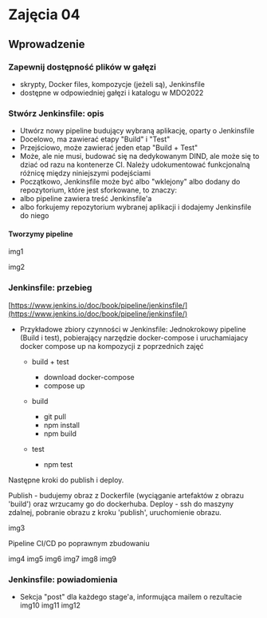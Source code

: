 

# Zajęcia 04

## Wprowadzenie

### Zapewnij dostępność plików w gałęzi

-   skrypty, Docker files, kompozycje (jeżeli są), Jenkinsfile
-   dostępne w odpowiedniej gałęzi i katalogu w MDO2022

### Stwórz Jenkinsfile: opis

-   Utwórz nowy pipeline budujący wybraną aplikację, oparty o Jenkinsfile
-   Docelowo, ma zawierać etapy "Build" i "Test"
-   Przejściowo, może zawierać jeden etap "Build + Test"
-   Może, ale nie musi, budować się na dedykowanym DIND, ale może się to dziać od razu na kontenerze CI. Należy udokumentować funkcjonalną różnicę między niniejszymi podejściami
-   Początkowo, Jenkinsfile może być albo "wklejony" albo dodany do repozytorium, które jest sforkowane, to znaczy:
-   albo pipeline zawiera treść Jenkinsfile'a
-   albo forkujemy repozytorium wybranej aplikacji i dodajemy Jenkinsfile do niego

#### Tworzymy pipeline

img1

img2

### Jenkinsfile: przebieg

[https://www.jenkins.io/doc/book/pipeline/jenkinsfile/](https://www.jenkins.io/doc/book/pipeline/jenkinsfile/)

-   Przykładowe zbiory czynności w Jenkinsfile: Jednokrokowy pipeline (Build i test), pobierający narzędzie docker-compose i uruchamiajacy docker compose up na kompozycji z poprzednich zajęć
    -   build + test
        
        -   download docker-compose
        -   compose up
    -   build
        
        -   git pull
        -   npm install
        -   npm build
    -   test
        
        -   npm test


Następne kroki do publish i deploy.

Publish - budujemy obraz z Dockerfile (wyciąganie artefaktów z obrazu 'build') oraz wrzucamy go do dockerhuba. Deploy - ssh do maszyny zdalnej, pobranie obrazu z kroku 'publish', uruchomienie obrazu.

img3

Pipeline CI/CD po poprawnym zbudowaniu

img4
img5
img6
img7
img8
img9

### Jenkinsfile: powiadomienia
  * Sekcja "post" dla każdego stage'a, informująca mailem o rezultacie
  img10
  img11
  img12

